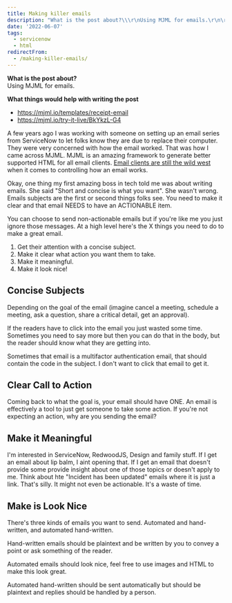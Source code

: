 ```yaml
---
title: Making killer emails
description: "What is the post about?\\\r\nUsing MJML for emails.\r\n\r\nWhat things would help with writing the post\r\n\r\n <https://mjml.io/templates/receipt-email>\r\n <https://mjm..."
date: '2022-06-07'
tags:
  - servicenow
  - html
redirectFrom:
  - /making-killer-emails/
---
```


<!--StartFragment-->

**What is the post about?**\
Using MJML for emails.

**What things would help with writing the post**

* <https://mjml.io/templates/receipt-email>
* <https://mjml.io/try-it-live/BkYkzL-G4>

<!--EndFragment-->

A few years ago I was working with someone on setting up an email series from ServiceNow to let folks know they are due to replace their computer.  They were very concerned with how the email worked.  That was how I came across MJML.  MJML is an amazing framework to generate better supported HTML for all email clients.  [Email clients are still the wild west](https://caniuse.email/) when it comes to controlling how an email works.  

Okay, one thing my first amazing boss in tech told me was about writing emails.  She said "Short and concise is what you want".  She wasn't wrong.  Emails subjects are the first or second things folks see.  You need to make it clear and that email NEEDS to have an ACTIONABLE item.  

You can choose to send non-actionable emails but if you're like me you just ignore those messages.  At a high level here's the X things you need to do to make a great email.

1. Get their attention with a concise subject.
2. Make it clear what action you want them to take.
3. Make it meaningful.
4. Make it look nice!

## Concise Subjects

Depending on the goal of the email (imagine cancel a meeting, schedule a meeting, ask a question, share a critical detail, get an approval).

If the readers have to click into the email you just wasted some time.  Sometimes you need to say more but then you can do that in the body, but the reader should know what they are getting into.

Sometimes that email is a multifactor authentication email, that should contain the code in the subject.  I don't want to click that email to get it.

## Clear Call to Action

Coming back to what the goal is, your email should have ONE.  An email is effectively a tool to just get someone to take some action.  If you're not expecting an action, why are you sending the email?

## Make it Meaningful

I'm interested in ServiceNow, RedwoodJS, Design and family stuff.  If I get an email about lip balm, I aint opening that.  If I get an email that doesn't provide some provide insight about one of those topics or doesn't apply to me.  Think about hte "Incident has been updated" emails where it is just a link.  That's silly.  It might not even be actionable.  It's a waste of time.

## Make is Look Nice

There's three kinds of emails you want to send.  Automated and hand-written, and automated hand-written.

Hand-written emails should be plaintext and be written by you to convey a point or ask something of the reader.

Automated emails should look nice, feel free to use images and HTML to make this look great.  

Automated hand-written should be sent automatically but should be plaintext and replies should be handled by a person.